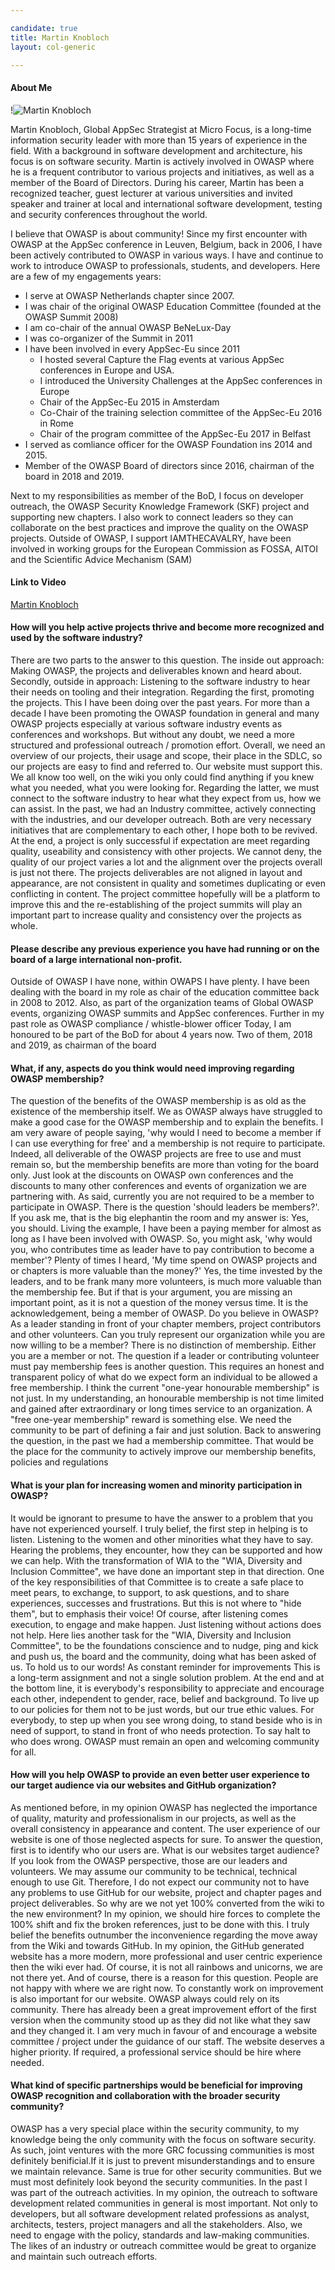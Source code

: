 ```yaml
---

candidate: true
title: Martin Knobloch
layout: col-generic

---
```


#### About Me
!![Martin Knobloch](/www-board-candidates/assets/images/martin_knobloch_small.png)

Martin Knobloch, Global AppSec Strategist at Micro Focus, is a long-time information security leader with more than 15 years of experience in the field.  With a background in software development and architecture, his focus is on software security. Martin is actively involved in OWASP where he is a frequent contributor to various projects and initiatives, as well as a member of the Board of Directors. 
During his career, Martin has been a recognized teacher, guest lecturer at various universities and invited speaker and trainer at local and international software development, testing and security conferences throughout the world.

I believe that OWASP is about community! Since my first encounter with OWASP at the AppSec conference in Leuven, Belgium, back in 2006, I have been actively contributed to OWASP in various ways. I have and continue to work to introduce OWASP to professionals, students, and developers. 
Here are a few of my engagements years:
- I serve at OWASP Netherlands chapter since 2007.
- I was chair of the original OWASP Education Committee (founded at the OWASP Summit 2008)
- I am co-chair of the annual OWASP BeNeLux-Day
- I was co-organizer of the Summit in 2011
- I have been involved in every AppSec-Eu since 2011
  - I hosted several Capture the Flag events at various AppSec conferences in Europe and USA.
  - I introduced the University Challenges at the AppSec conferences in Europe
  - Chair of the AppSec-Eu 2015 in Amsterdam
  - Co-Chair of the training selection committee of the AppSec-Eu 2016 in Rome
  - Chair of the program committee of the AppSec-Eu 2017 in Belfast
- I served as comliance officer for the OWASP Foundation ins 2014 and 2015.
- Member of the OWASP Board of directors since 2016, chairman of the board in 2018 and 2019.

Next to my responsibilities as member of the BoD, I focus on developer outreach, the OWASP Security Knowledge Framework (SKF) project and supporting new chapters. I also work to connect leaders so they can collaborate on the best practices and improve the quality on the OWASP projects. Outside of OWASP, I support IAMTHECAVALRY, have been involved in working groups for the European Commission as FOSSA, AITOI and the Scientific Advice Mechanism (SAM)


#### Link to Video
[Martin Knobloch](#)

#### How will you help active projects thrive and become more recognized and used by the software industry?
There are two parts to the answer to this question. 
The inside out approach: Making OWASP, the projects and deliverables known and heard about.
Secondly, outside in approach: Listening to the software industry to hear their needs on tooling and their integration.
Regarding the first, promoting the projects. This I have been doing over the past years. For more than a decade I have been promoting the OWASP foundation in general and many OWASP projects especially at various software industry events as conferences and workshops. But without any doubt, we need a more structured and professional outreach / promotion effort. Overall, we need an overview of our projects, their usage and scope, their place in the SDLC, so our projects are easy to find and referred to. Our website must support this. We all know too well, on the wiki you only could find anything if you knew what you needed, what you were looking for.
Regarding the latter, we must connect to the software industry to hear what they expect from us, how we can assist. In the past, we had an Industry committee, actively connecting with the industries, and our developer outreach. Both are very necessary initiatives that are complementary to each other, I hope both to be revived.
At the end, a project is only successful if expectation are meet regarding quality, useability and consistency with other projects. We cannot deny, the quality of our project varies a lot and the alignment over the projects overall is just not there. The projects deliverables are not aligned in layout and appearance, are not consistent in quality and sometimes duplicating or even conflicting in content. The project committee hopefully will be a platform to improve this and the re-establishing of the project summits will play an important part to increase quality and consistency over the projects as whole.

#### Please describe any previous experience you have had running or on the board of a large international non-profit.
Outside of OWASP I have none, within OWAPS I have plenty. 
I have been dealing with the board in my role as chair of the education committee back in 2008 to 2012. Also, as part of the organization teams of Global OWASP events, organizing OWASP summits and AppSec conferences. Further in my past role as OWASP compliance / whistle-blower officer
Today, I am honoured to be part of the BoD for about 4 years now. Two of them, 2018 and 2019, as chairman of the board


#### What, if any, aspects do you think would need improving regarding OWASP membership?
The question of the benefits of the OWASP membership is as old as the existence of the membership itself. We as OWASP always have struggled to make a good case for the OWASP membership and to explain the benefits. I am very aware of people saying, 'why would I need to become a member if I can use everything for free' and a membership is not require to participate. Indeed, all deliverable of the OWASP projects are free to use and must remain so, but the membership benefits are more than voting for the board only. Just look at the discounts on OWASP own conferences and the discounts to many other conferences and events of organization we are partnering with. As said, currently you are not required to be a member to participate in OWASP. There is the question 'should leaders be members?'. If you ask me, that is the big elephantin the room and my answer is: Yes, you should.
Living the example, I have been a paying member for almost as long as I have been involved with OWASP. So, you might ask, 'why would you, who contributes time as leader have to pay contribution to become a member'? Plenty of times I heard, 'My time spend on OWASP projects and or chapters is more valuable than the money?' Yes, the time invested by the leaders, and to be frank many more volunteers, is much more valuable than the membership fee. 
But if that is your argument, you are missing an important point, as it is not a question of the money versus time. It is the acknowledgement, being a member of OWASP. Do you believe in OWASP? 
As a leader standing in front of your chapter members, project contributors and other volunteers. Can you truly represent our organization while you are now willing to be a member? 
There is no distinction of membership. Either you are a member or not. The question if a leader or contributing volunteer must pay membership fees is another question. This requires an honest and transparent policy of what do we expect form an individual to be allowed a free membership. I think the current "one-year honourable membership" is not just. In my understanding, an honourable membership is not time limited and gained after extraordinary or long times service to an organization. A "free one-year membership" reward is something else. We need the community to be part of defining a fair and just solution.
Back to answering the question, in the past we had a membership committee. That would be the place for the community to actively improve our membership benefits, policies and regulations


#### What is your plan for increasing women and minority participation in OWASP?
It would be ignorant to presume to have the answer to a problem that you have not experienced yourself.
I truly belief, the first step in helping is to listen. Listening to the women and other minorities what they have to say. Hearing the problems, they encounter, 
how they can be supported and how we can help. With the transformation of WIA to the "WIA, Diversity and Inclusion Committee", we have done an important step in that direction.  One of the key responsibilities of that Committee is to create a safe place to meet pears, to exchange, to support, to ask questions, and to share experiences, successes and frustrations. But this is not where to "hide them", but to emphasis their voice!
Of course, after listening comes execution, to engage and make happen. Just listening without actions does not help. Here lies another task for the "WIA, Diversity and Inclusion Committee", to be the foundations conscience and to nudge, ping and kick and push us, the board and the community, doing what has been asked of us. 
To hold us to our words! As constant reminder for improvements
This is a long-term assignment and not a single solution problem.
At the end and at the bottom line, it is everybody's responsibility to appreciate and encourage each other, independent to gender, race, belief and background. 
To live up to our policies for them not to be just words, but our true ethic values. 
For everybody, to step up when you see wrong doing, to stand beside who is in need of support, to stand in front of who needs protection. To say halt to who does wrong.
OWASP must remain an open and welcoming community for all.

#### How will you help OWASP to provide an even better user experience to our target audience via our websites and GitHub organization?
As mentioned before, in my opinion OWASP has neglected the importance of quality, maturity and professionalism in our projects, as well as the overall consistency in appearance and content. The user experience of our website is one of those neglected aspects for sure.
To answer the question, first is to identify who our users are. What is our websites target audience?
If you look from the OWASP perspective, those are our leaders and volunteers. We may assume our community to be technical, technical enough to use Git. Therefore, I do not expect our community not to have any problems to use GitHub for our website, project and chapter pages and project deliverables. So why are we not yet 100% converted from the wiki to the new environment?
In my opinion, we should hire forces to complete the 100% shift and fix the broken references, just to be done with this.
I truly belief the benefits outnumber the inconvenience regarding the move away from the Wiki and towards GitHub. In my opinion, the GitHub generated website has a more modern, more professional and user centric experience then the wiki ever had. Of course, it is not all rainbows and unicorns, we are not there yet. And of course, there is a reason for this question. 
People are not happy with where we are right now. To constantly work on improvement is also important for our website. OWASP always could rely on its community. There has already been a great improvement effort of the first version when the community stood up as they did not like what they saw and they changed it. I am very much in favour of and encourage a website committee / project under the guidance of our staff.
The website deserves a higher priority. If required, a professional service should be hire where needed.

#### What kind of specific partnerships would be beneficial for improving OWASP recognition and collaboration with the broader security community?
OWASP has a very special place within the security community, to my knowledge being the only community with the focus on software security. 
As such, joint ventures with the more GRC focussing communities is most definitely benificial.If it is just to prevent misunderstandings and to ensure we maintain relevance. 
Same is true for other security communities. But we must most definitely look beyond the security communities. 
In the past I was part of the outreach activities. In my opinion, the outreach to software development related communities in general is most important. Not only to developers, but all software development related professions as analyst, architects, testers, project managers and all the stakeholders. Also, we need to engage with the policy, standards and law-making communities.
The likes of an industry or outreach committee would be great to organize and maintain such outreach efforts.
